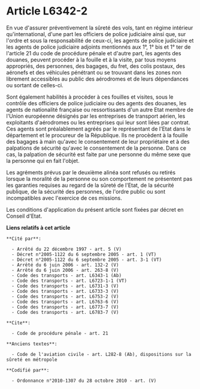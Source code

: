# Article L6342-2

En vue d'assurer préventivement la sûreté des vols, tant en régime intérieur qu'international, d'une part les officiers de
police judiciaire ainsi que, sur l'ordre et sous la responsabilité de ceux-ci, les agents de police judiciaire et les agents
de police judiciaire adjoints mentionnés aux 1°, 1° bis et 1° ter de l'article 21 du code de procédure pénale et d'autre
part, les agents des douanes, peuvent procéder à la fouille et à la visite, par tous moyens appropriés, des personnes, des
bagages, du fret, des colis postaux, des aéronefs et des véhicules pénétrant ou se trouvant dans les zones non librement
accessibles au public des aérodromes et de leurs dépendances ou sortant de celles-ci.

Sont également habilités à procéder à ces fouilles et visites, sous le contrôle des officiers de police judiciaire ou des
agents des douanes, les agents de nationalité française ou ressortissants d'un autre Etat membre de l'Union européenne
désignés par les entreprises de transport aérien, les exploitants d'aérodromes ou les entreprises qui leur sont liées par
contrat. Ces agents sont préalablement agréés par le représentant de l'Etat dans le département et le procureur de la
République. Ils ne procèdent à la fouille des bagages à main qu'avec le consentement de leur propriétaire et à des palpations
de sécurité qu'avec le consentement de la personne. Dans ce cas, la palpation de sécurité est faite par une personne du même
sexe que la personne qui en fait l'objet.

Les agréments prévus par le deuxième alinéa sont refusés ou retirés lorsque la moralité de la personne ou son comportement ne
présentent pas les garanties requises au regard de la sûreté de l'Etat, de la sécurité publique, de la sécurité des
personnes, de l'ordre public ou sont incompatibles avec l'exercice de ces missions.

Les conditions d'application du présent article sont fixées par décret en Conseil d'Etat.

**Liens relatifs à cet article**

	**Cité par**:

	  - Arrêté du 22 décembre 1997 - art. 5 (V)
	  - Décret n°2005-1122 du 6 septembre 2005 - art. 1 (VT)
	  - Décret n°2005-1122 du 6 septembre 2005 - art. 3-1 (VT)
	  - Arrêté du 6 juin 2006 - art. 132-2 (V)
	  - Arrêté du 6 juin 2006 - art. 263-8 (V)
	  - Code des transports - art. L6343-1 (Ab)
	  - Code des transports - art. L6723-1-1 (VT)
	  - Code des transports - art. L6731-3 (V)
	  - Code des transports - art. L6733-3 (V)
	  - Code des transports - art. L6753-2 (V)
	  - Code des transports - art. L6763-6 (V)
	  - Code des transports - art. L6773-7 (V)
	  - Code des transports - art. L6783-7 (V)

	**Cite**:

	  - Code de procédure pénale - art. 21

	**Anciens textes**:

	  - Code de l'aviation civile - art. L282-8 (Ab), dispositions sur la sûreté en métropole

	**Codifié par**:

	  - Ordonnance n°2010-1307 du 28 octobre 2010 - art. (V)
